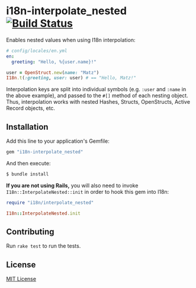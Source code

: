# i18n-interpolate_nested [![Build Status](https://travis-ci.org/jonathanhefner/i18n-interpolate_nested.svg?branch=master)](https://travis-ci.org/jonathanhefner/i18n-interpolate_nested)

Enables nested values when using I18n interpolation:

```yaml
# config/locales/en.yml
en:
  greeting: "Hello, %{user.name}!"
```

```ruby
user = OpenStruct.new(name: "Matz")
I18n.t(:greeting, user: user) # == "Hello, Matz!"
```

Interpolation keys are split into individual symbols (e.g. `:user`
and `:name` in the above example), and passed to the `#[]` method of
each nesting object.  Thus, interpolation works with nested Hashes,
Structs, OpenStructs, Active Record objects, etc.


## Installation

Add this line to your application's Gemfile:

```ruby
gem "i18n-interpolate_nested"
```

And then execute:

```bash
$ bundle install
```

**If you are not using Rails,** you will also need to invoke
`I18n::InterpolateNested::init` in order to hook this gem into I18n:

```ruby
require "i18n/interpolate_nested"

I18n::InterpolateNested.init
```


## Contributing

Run `rake test` to run the tests.


## License

[MIT License](MIT-LICENSE)

